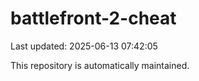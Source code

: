 # battlefront-2-cheat

Last updated: 2025-06-13 07:42:05

This repository is automatically maintained.
